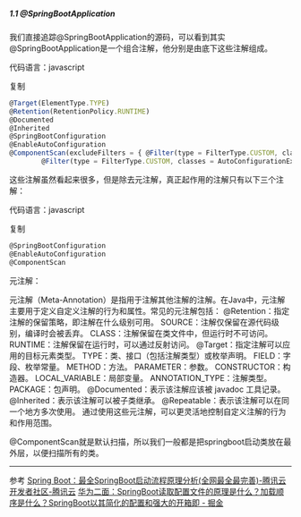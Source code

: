 

##### 1.1 @SpringBootApplication

我们直接追踪@SpringBootApplication的源码，可以看到其实@SpringBootApplication是一个组合注解，他分别是由底下这些注解组成。

代码语言：javascript

复制

```javascript
@Target(ElementType.TYPE)
@Retention(RetentionPolicy.RUNTIME)
@Documented
@Inherited
@SpringBootConfiguration
@EnableAutoConfiguration
@ComponentScan(excludeFilters = { @Filter(type = FilterType.CUSTOM, classes = TypeExcludeFilter.class),
		@Filter(type = FilterType.CUSTOM, classes = AutoConfigurationExcludeFilter.class) })
```

这些注解虽然看起来很多，但是除去元注解，真正起作用的注解只有以下三个注解：

代码语言：javascript

复制

```javascript
@SpringBootConfiguration
@EnableAutoConfiguration
@ComponentScan
```

元注解：
>
元注解（Meta-Annotation）是指用于注解其他注解的注解。在Java中，元注解主要用于定义自定义注解的行为和属性。常见的元注解包括：
@Retention：指定注解的保留策略，即注解在什么级别可用。
SOURCE：注解仅保留在源代码级别，编译时会被丢弃。
CLASS：注解保留在类文件中，但运行时不可访问。
RUNTIME：注解保留在运行时，可以通过反射访问。
@Target：指定注解可以应用的目标元素类型。
TYPE：类、接口（包括注解类型）或枚举声明。
FIELD：字段、枚举常量。
METHOD：方法。
PARAMETER：参数。
CONSTRUCTOR：构造器。
LOCAL_VARIABLE：局部变量。
ANNOTATION_TYPE：注解类型。
PACKAGE：包声明。
@Documented：表示该注解应该被 javadoc 工具记录。
@Inherited：表示该注解可以被子类继承。
@Repeatable：表示该注解可以在同一个地方多次使用。
通过使用这些元注解，可以更灵活地控制自定义注解的行为和作用范围。

@ComponentScan就是默认扫描，所以我们一般都是把springboot启动类放在最外层，以便扫描所有的类。

---
参考
[Spring Boot：最全SpringBoot启动流程原理分析(全网最全最完善)-腾讯云开发者社区-腾讯云](https://cloud.tencent.com/developer/article/2402940)
[华为二面：SpringBoot读取配置文件的原理是什么？加载顺序是什么？SpringBoot以其简化的配置和强大的开箱即 - 掘金](https://juejin.cn/post/7340927432319123482?searchId=202410282310159BCF4E4722CF2426C019)
